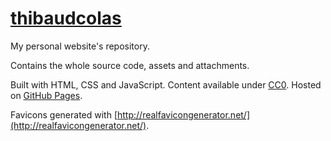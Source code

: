 [thibaudcolas](http://thibaudcolas.fr)
============

My personal website's repository.

Contains the whole source code, assets and attachments.

Built with HTML, CSS and JavaScript. Content available under [CC0](https://creativecommons.org/publicdomain/zero/1.0/). Hosted on [GitHub Pages](http://pages.github.com/).

Favicons generated with [http://realfavicongenerator.net/](http://realfavicongenerator.net/).




